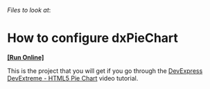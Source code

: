 <!-- default file list -->
*Files to look at*:

<!-- default file list end -->
# How to configure dxPieChart
<!-- run online -->
**[[Run Online]](https://codecentral.devexpress.com/t141704)**
<!-- run online end -->


This is the project that you will get if you go through the <a href="http://www.youtube.com/watch?v=qYkkyOzR9jc&list=PL8h4jt35t1wjGvgflbHEH_e3b23AA30-z&index=26">DevExpress DevExtreme - HTML5 Pie Chart</a> video tutorial.

<br/>


